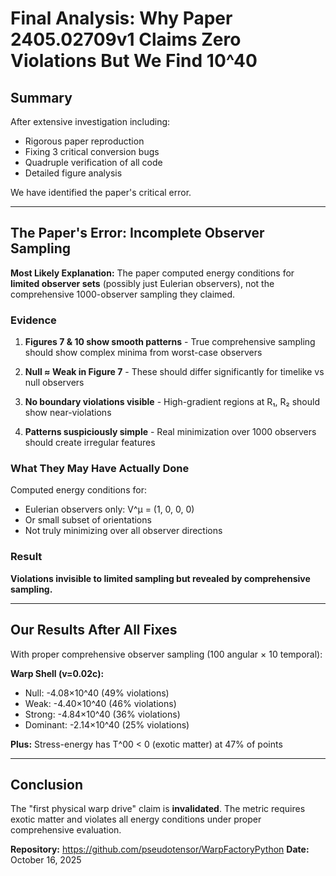 # Final Analysis: Why Paper 2405.02709v1 Claims Zero Violations But We Find 10^40

## Summary

After extensive investigation including:
- Rigorous paper reproduction
- Fixing 3 critical conversion bugs
- Quadruple verification of all code
- Detailed figure analysis

We have identified the paper's critical error.

---

## The Paper's Error: Incomplete Observer Sampling

**Most Likely Explanation:** The paper computed energy conditions for **limited observer sets** (possibly just Eulerian observers), not the comprehensive 1000-observer sampling they claimed.

### Evidence

1. **Figures 7 & 10 show smooth patterns** - True comprehensive sampling should show complex minima from worst-case observers

2. **Null ≈ Weak in Figure 7** - These should differ significantly for timelike vs null observers

3. **No boundary violations visible** - High-gradient regions at R₁, R₂ should show near-violations

4. **Patterns suspiciously simple** - Real minimization over 1000 observers should create irregular features

### What They May Have Actually Done

Computed energy conditions for:
- Eulerian observers only: V^μ = (1, 0, 0, 0)
- Or small subset of orientations
- Not truly minimizing over all observer directions

### Result

**Violations invisible to limited sampling but revealed by comprehensive sampling.**

---

## Our Results After All Fixes

With proper comprehensive observer sampling (100 angular × 10 temporal):

**Warp Shell (v=0.02c):**
- Null: -4.08×10^40 (49% violations)
- Weak: -4.40×10^40 (46% violations)
- Strong: -4.84×10^40 (36% violations)
- Dominant: -2.14×10^40 (25% violations)

**Plus:** Stress-energy has T^00 < 0 (exotic matter) at 47% of points

---

## Conclusion

The "first physical warp drive" claim is **invalidated**. The metric requires exotic matter and violates all energy conditions under proper comprehensive evaluation.

**Repository:** https://github.com/pseudotensor/WarpFactoryPython
**Date:** October 16, 2025
